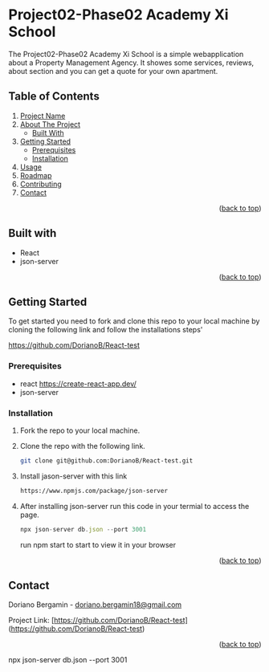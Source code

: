 # Project02-Phase02 Academy Xi School

The Project02-Phase02 Academy Xi School is a simple webapplication about a Property Management Agency. It showes some services, reviews, about section and you can get a quote for your own apartment.

## Table of Contents

1. [Project Name](#Project-Name)
2. [About The Project](#About-the-Project)
   - [Built With](#Built-With)
3. [Getting Started](#Getting-Started)
   - [Prerequisites](#Prerequisites)
   - [Installation](#Installation)
4. [Usage](#Usage)
5. [Roadmap](#Roadmap)
6. [Contributing](#Contribution)
7. [Contact](#Contact)

<p align="right">(<a href="#readme-top">back to top</a>)</p>

## Built with

- React
- json-server

<p align="right">(<a href="#readme-top">back to top</a>)</p>

## Getting Started

To get started you need to fork and clone this repo to your local machine by cloning the following link and follow the installations steps'

https://github.com/DorianoB/React-test

### Prerequisites

- react https://create-react-app.dev/
- json-server

### Installation

1. Fork the repo to your local machine.

2. Clone the repo with the following link.
   ```sh
   git clone git@github.com:DorianoB/React-test.git
   ```
3. Install jason-server with this link
   ```sh
   https://www.npmjs.com/package/json-server
   ```
4. After installing json-server run this code in your termial to access the page.

   ```js
   npx json-server db.json --port 3001
   ```

   run npm start to start to view it in your browser

<p align="right">(<a href="#readme-top">back to top</a>)</p>

## Contact

Doriano Bergamin - doriano.bergamin18@gmail.com

Project Link: [https://github.com/DorianoB/React-test] (https://github.com/DorianoB/React-test)

<p align="right">(<a href="#readme-top">back to top</a>)</p>

npx json-server db.json --port 3001
